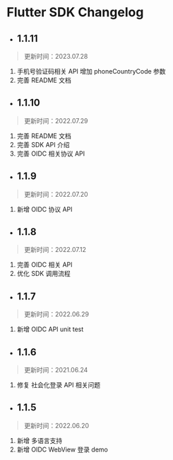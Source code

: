 # Flutter SDK Changelog

<LastUpdated/>

- ## 1.1.11

> 更新时间：2023.07.28

1. 手机号验证码相关 API 增加 phoneCountryCode 参数
2. 完善 README 文档

- ## 1.1.10

> 更新时间：2022.07.29

1. 完善 README 文档
2. 完善 SDK API 介绍
3. 完善 OIDC 相关协议 API

- ## 1.1.9

> 更新时间：2022.07.20

1. 新增 OIDC 协议 API

- ## 1.1.8

> 更新时间：2022.07.12

1. 完善 OIDC 相关 API
2. 优化 SDK 调用流程

- ## 1.1.7

> 更新时间：2022.06.29

1. 新增 OIDC API unit test

- ## 1.1.6

> 更新时间：2021.06.24

1. 修复 社会化登录 API 相关问题

- ## 1.1.5

> 更新时间：2022.06.20

1. 新增 多语言支持
2. 新增 OIDC WebView 登录 demo

